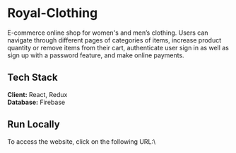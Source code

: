 # Royal-Clothing
E-commerce online shop for women's and men’s clothing. Users can navigate through different pages of categories of items, increase product quantity or remove items from their cart, authenticate user sign in as well as sign up with a password feature, and make online payments.

## Tech Stack
**Client:** React, Redux \
**Database:** Firebase

## Run Locally
To access the website, click on the following URL:\
